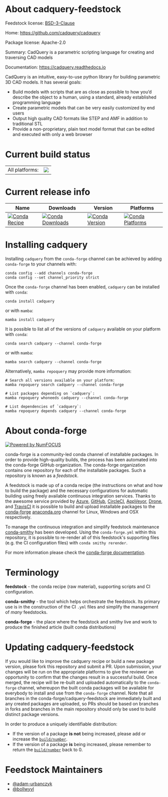 About cadquery-feedstock
========================

Feedstock license: [BSD-3-Clause](https://github.com/conda-forge/cadquery-feedstock/blob/main/LICENSE.txt)

Home: https://github.com/cadquery/cadquery

Package license: Apache-2.0

Summary: CadQuery is a parametric scripting language for creating and traversing
CAD models


Documentation: https://cadquery.readthedocs.io

CadQuery is an intuitive, easy-to-use python library for building
parametric 3D CAD models. It has several goals:
- Build models with scripts that are as close as possible to how you’d
  describe the object to a human, using a standard, already established
  programming language
- Create parametric models that can be very easily customized by end users
- Output high quality CAD formats like STEP and AMF in addition to
  traditional STL
- Provide a non-proprietary, plain text model format that can be edited and
  executed with only a web browser


Current build status
====================


<table><tr><td>All platforms:</td>
    <td>
      <a href="https://dev.azure.com/conda-forge/feedstock-builds/_build/latest?definitionId=3778&branchName=main">
        <img src="https://dev.azure.com/conda-forge/feedstock-builds/_apis/build/status/cadquery-feedstock?branchName=main">
      </a>
    </td>
  </tr>
</table>

Current release info
====================

| Name | Downloads | Version | Platforms |
| --- | --- | --- | --- |
| [![Conda Recipe](https://img.shields.io/badge/recipe-cadquery-green.svg)](https://anaconda.org/conda-forge/cadquery) | [![Conda Downloads](https://img.shields.io/conda/dn/conda-forge/cadquery.svg)](https://anaconda.org/conda-forge/cadquery) | [![Conda Version](https://img.shields.io/conda/vn/conda-forge/cadquery.svg)](https://anaconda.org/conda-forge/cadquery) | [![Conda Platforms](https://img.shields.io/conda/pn/conda-forge/cadquery.svg)](https://anaconda.org/conda-forge/cadquery) |

Installing cadquery
===================

Installing `cadquery` from the `conda-forge` channel can be achieved by adding `conda-forge` to your channels with:

```
conda config --add channels conda-forge
conda config --set channel_priority strict
```

Once the `conda-forge` channel has been enabled, `cadquery` can be installed with `conda`:

```
conda install cadquery
```

or with `mamba`:

```
mamba install cadquery
```

It is possible to list all of the versions of `cadquery` available on your platform with `conda`:

```
conda search cadquery --channel conda-forge
```

or with `mamba`:

```
mamba search cadquery --channel conda-forge
```

Alternatively, `mamba repoquery` may provide more information:

```
# Search all versions available on your platform:
mamba repoquery search cadquery --channel conda-forge

# List packages depending on `cadquery`:
mamba repoquery whoneeds cadquery --channel conda-forge

# List dependencies of `cadquery`:
mamba repoquery depends cadquery --channel conda-forge
```


About conda-forge
=================

[![Powered by
NumFOCUS](https://img.shields.io/badge/powered%20by-NumFOCUS-orange.svg?style=flat&colorA=E1523D&colorB=007D8A)](https://numfocus.org)

conda-forge is a community-led conda channel of installable packages.
In order to provide high-quality builds, the process has been automated into the
conda-forge GitHub organization. The conda-forge organization contains one repository
for each of the installable packages. Such a repository is known as a *feedstock*.

A feedstock is made up of a conda recipe (the instructions on what and how to build
the package) and the necessary configurations for automatic building using freely
available continuous integration services. Thanks to the awesome service provided by
[Azure](https://azure.microsoft.com/en-us/services/devops/), [GitHub](https://github.com/),
[CircleCI](https://circleci.com/), [AppVeyor](https://www.appveyor.com/),
[Drone](https://cloud.drone.io/welcome), and [TravisCI](https://travis-ci.com/)
it is possible to build and upload installable packages to the
[conda-forge](https://anaconda.org/conda-forge) [anaconda.org](https://anaconda.org/)
channel for Linux, Windows and OSX respectively.

To manage the continuous integration and simplify feedstock maintenance
[conda-smithy](https://github.com/conda-forge/conda-smithy) has been developed.
Using the ``conda-forge.yml`` within this repository, it is possible to re-render all of
this feedstock's supporting files (e.g. the CI configuration files) with ``conda smithy rerender``.

For more information please check the [conda-forge documentation](https://conda-forge.org/docs/).

Terminology
===========

**feedstock** - the conda recipe (raw material), supporting scripts and CI configuration.

**conda-smithy** - the tool which helps orchestrate the feedstock.
                   Its primary use is in the construction of the CI ``.yml`` files
                   and simplify the management of *many* feedstocks.

**conda-forge** - the place where the feedstock and smithy live and work to
                  produce the finished article (built conda distributions)


Updating cadquery-feedstock
===========================

If you would like to improve the cadquery recipe or build a new
package version, please fork this repository and submit a PR. Upon submission,
your changes will be run on the appropriate platforms to give the reviewer an
opportunity to confirm that the changes result in a successful build. Once
merged, the recipe will be re-built and uploaded automatically to the
`conda-forge` channel, whereupon the built conda packages will be available for
everybody to install and use from the `conda-forge` channel.
Note that all branches in the conda-forge/cadquery-feedstock are
immediately built and any created packages are uploaded, so PRs should be based
on branches in forks and branches in the main repository should only be used to
build distinct package versions.

In order to produce a uniquely identifiable distribution:
 * If the version of a package **is not** being increased, please add or increase
   the [``build/number``](https://docs.conda.io/projects/conda-build/en/latest/resources/define-metadata.html#build-number-and-string).
 * If the version of a package **is** being increased, please remember to return
   the [``build/number``](https://docs.conda.io/projects/conda-build/en/latest/resources/define-metadata.html#build-number-and-string)
   back to 0.

Feedstock Maintainers
=====================

* [@adam-urbanczyk](https://github.com/adam-urbanczyk/)
* [@bollwyvl](https://github.com/bollwyvl/)

